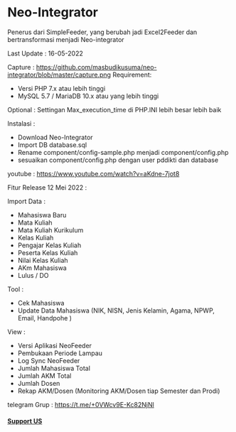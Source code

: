 # Neo-Integrator
Penerus dari SimpleFeeder, yang berubah jadi Excel2Feeder dan bertransformasi menjadi Neo-integrator

Last Update : 16-05-2022

Capture : https://github.com/masbudikusuma/neo-integrator/blob/master/capture.png
Requirement:
- Versi PHP 7.x atau lebih tinggi
- MySQL 5.7 / MariaDB 10.x atau yang lebih tinggi

Optional :
Settingan Max_execution_time di PHP.INI lebih besar lebih baik

Instalasi :
- Download Neo-Integrator
- Import DB database.sql
- Rename component/config-sample.php menjadi component/config.php
- sesuaikan component/config.php dengan user pddikti dan database

youtube : https://www.youtube.com/watch?v=aKdne-7jot8


Fitur Release 12 Mei 2022 :

Import Data :
- Mahasiswa Baru
- Mata Kuliah
- Mata Kuliah Kurikulum
- Kelas Kuliah
- Pengajar Kelas Kuliah
- Peserta Kelas Kuliah
- Nilai Kelas Kuliah
- AKm Mahasiswa
- Lulus / DO

Tool : 
- Cek Mahasiswa 
- Update Data Mahasiswa (NIK, NISN, Jenis Kelamin, Agama, NPWP, Email, Handpohe )

View :
- Versi Aplikasi NeoFeeder
- Pembukaan Periode Lampau
- Log Sync NeoFeeder
- Jumlah Mahasiswa Total
- Jumlah AKM Total
- Jumlah Dosen
- Rekap AKM/Dosen (Monitoring AKM/Dosen tiap Semester dan Prodi)

telegram Grup : https://t.me/+0VWcv9E-Kc82NjNl 
<a href="https://www.nihbuatjajan.com/neoin"><h4>Support US </h4></a>



